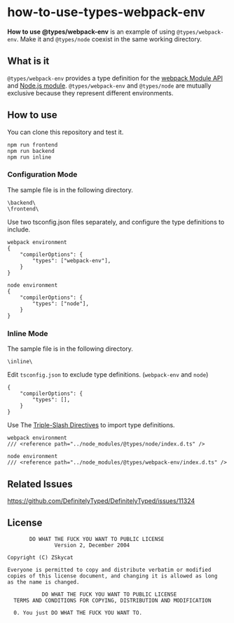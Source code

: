 # how-to-use-types-webpack-env
**How to use @types/webpack-env** is an example of using `@types/webpack-env`. Make it and `@types/node` coexist in the same working directory.

## What is it
`@types/webpack-env` provides a type definition for the [webpack Module API](https://webpack.js.org/api/module-methods/) and [Node.js module](https://webpack.js.org/configuration/node/).
`@types/webpack-env` and `@types/node` are mutually exclusive because they represent different environments.

## How to use
You can clone this repository and test it.
```
npm run frontend
npm run backend
npm run inline
```

### Configuration Mode
The sample file is in the following directory.
```
\backend\
\frontend\
```

Use two tsconfig.json files separately, and configure the type definitions to include.
```
webpack environment
{
    "compilerOptions": {
        "types": ["webpack-env"],
    }
}

node environment
{
    "compilerOptions": {
        "types": ["node"],
    }
}
```

### Inline Mode
The sample file is in the following directory.
```
\inline\
```

Edit `tsconfig.json` to exclude type definitions. (`webpack-env` and `node`)
```
{
    "compilerOptions": {
        "types": [],
    }
}
```

Use The [Triple-Slash Directives](https://www.typescriptlang.org/docs/handbook/triple-slash-directives.html) to import type definitions.
```
webpack environment
/// <reference path="../node_modules/@types/node/index.d.ts" />

node environment
/// <reference path="../node_modules/@types/webpack-env/index.d.ts" />
```

## Related Issues
https://github.com/DefinitelyTyped/DefinitelyTyped/issues/11324

## License
```
       DO WHAT THE FUCK YOU WANT TO PUBLIC LICENSE
               Version 2, December 2004

Copyright (C) ZSkycat

Everyone is permitted to copy and distribute verbatim or modified
copies of this license document, and changing it is allowed as long
as the name is changed.

           DO WHAT THE FUCK YOU WANT TO PUBLIC LICENSE
  TERMS AND CONDITIONS FOR COPYING, DISTRIBUTION AND MODIFICATION

  0. You just DO WHAT THE FUCK YOU WANT TO.
```
